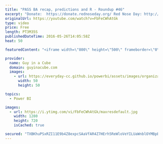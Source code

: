 ```yaml
---
title: "PASS BA recap, predictions and R - Roundup #46"
excerpt: "Donate:  https://donate.rednoseday.org/ Red Nose Day: http://rednoseday.org/  Paul Turley gives a recap of the PASS BA conference from his perspective mentioning Power BI and Excel. Jen Underwood talks about moving to Predictive Analytics. We have some tips for Dashboard makeovers. Ginger Grant talks"
originalUrl: https://youtube.com/watch?v=FbFeCWhAtGk
type: video
price: Free
length: PT3M35S
publishedDateTime: 2016-05-26T14:05:58Z
heat: 50

featuredContent: "<iframe width=\"800\" height=\"500\" frameborder=\"0\" src=\"https://www.youtube.com/embed/FbFeCWhAtGk\" allow=\"accelerometer; autoplay; encrypted-media; gyroscope; picture-in-picture\" allowfullscreen></iframe>"

provider:
  name: Guy in a Cube
  domain: guyinacube.com
  images:
    - url: https://everyday-cc.github.io/powerbi/assets/images/organizations/guyinacube.com-50x50.jpg
      width: 50
      height: 50

topics:
  - Power BI

images:
  - url: https://i.ytimg.com/vi/FbFeCWhAtGk/maxresdefault.jpg
    width: 1280
    height: 720
    isCached: true

secured: "TXBKhuPSxRZI11E9b4Z8expcSAaVfAR4Z7HErh5ReWloVeYILUaWnblOYMBpBSrw8Ah/h6RAIvjeNgCczFFeOQlNWig18Y7mmpK7bqxjD1uAJNhq3Af/iI15Sztg6nYS7agbOQINI5ZGTzC4oCvpRuzlSglchSbd1m14ckxVmDDF1no5riG4GZi9cAZwkbfDPpGbnhN6iFSw9ei5dRq2vOx7xuzbol6rLhZVEYKeYvGZs57YuOoJ691DscNHVnLm6eISPhWyYhy0virHXkl2qMK+g7+yaPr9CIW32ZeJH+Hj6Q8e7ZBh69O6nfOK/msxBADSxRKBvKJ5Ah5MJvp165gQxDjE340KARoomu9ki8mOHJWlFqKmINT6sfe8ApLhlW6CZgVZBg8WDLARiXbNOWbx19C4T+aGuIuU3k6Azbs=;3C3gy5ShCuomv0G0AsCHTQ=="
---
```



